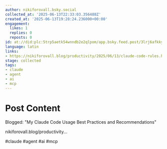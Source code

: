 ```yaml
---
author: nikiforovall.bsky.social
collected_at: '2025-06-13T22:33:03.356488Z'
created_at: '2025-06-13T19:28:24.236000+00:00'
engagement:
  likes: 1
  replies: 0
  reposts: 0
id: at://did:plc:5trp5aetk54wnndb2e2qlpom/app.bsky.feed.post/3lrj6afkkyc2n
language: latin
links:
- https://nikiforovall.blog/productivity/2025/06/13/claude-code-rules.html
stage: collected
tags:
- claude
- agent
- ai
- mcp
---
```


# Post Content

Blogged: "My Claude Code Usage Best Practices and Recommendations"

nikiforovall.blog/productivity...

#claude #agent #ai #mcp
